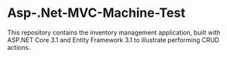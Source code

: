 # Asp-.Net-MVC-Machine-Test
This repository contains the inventory management application, built with ASP.NET Core 3.1 and Entity Framework 3.1 to illustrate performing CRUD actions.
